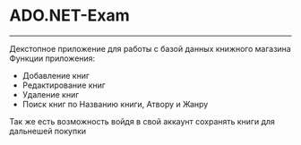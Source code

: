 # ADO.NET-Exam

------------
Декстопное приложение для работы с базой данных книжного магазина
Функции приложения:
* Добавление книг
* Редактирование книг
* Удаление книг
* Поиск книг по Названию книги, Атвору и Жанру

Так же есть возможность войдя в свой аккаунт сохранять книги для дальнешей покупки

